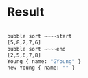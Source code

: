 # Result

```bash

bubble sort ~~~~start
[5,8,2,7,6]
bubble sort ~~~~end
[2,5,6,7,8]
Young { name: "GYoung" }
new Young { name: "" }
```

